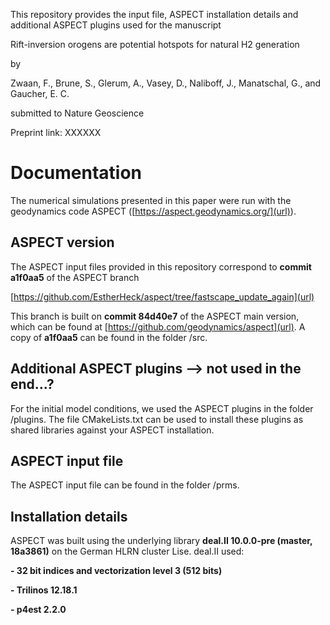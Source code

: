 This repository provides the input file, ASPECT installation details and additional ASPECT plugins used for the manuscript

Rift-inversion orogens are potential hotspots for natural H2 generation

by

Zwaan, F., Brune, S., Glerum, A., Vasey, D., Naliboff, J., Manatschal, G., and Gaucher, E. C.

submitted to Nature Geoscience

Preprint link: XXXXXX

# Documentation

The numerical simulations presented in this paper were run with the geodynamics code ASPECT ([https://aspect.geodynamics.org/](url)).

## ASPECT version

The ASPECT input files provided in this repository correspond to **commit a1f0aa5** of the ASPECT branch

[https://github.com/EstherHeck/aspect/tree/fastscape_update_again](url)

This branch is built on **commit 84d40e7** of the ASPECT main version, which can be found at [https://github.com/geodynamics/aspect](url). A copy of **a1f0aa5** can be found in the folder /src.

## Additional ASPECT plugins  --> not used in the end...?

For the initial model conditions, we used the ASPECT plugins in the folder /plugins. The file CMakeLists.txt can be used to install these plugins as shared libraries against your ASPECT installation.

## ASPECT input file

The ASPECT input file can be found in the folder /prms.

## Installation details

ASPECT was built using the underlying library **deal.II 10.0.0-pre (master, 18a3861)** on the German HLRN cluster Lise. deal.II used:

**- 32 bit indices and vectorization level 3 (512 bits)**

**- Trilinos 12.18.1**

**- p4est 2.2.0**



